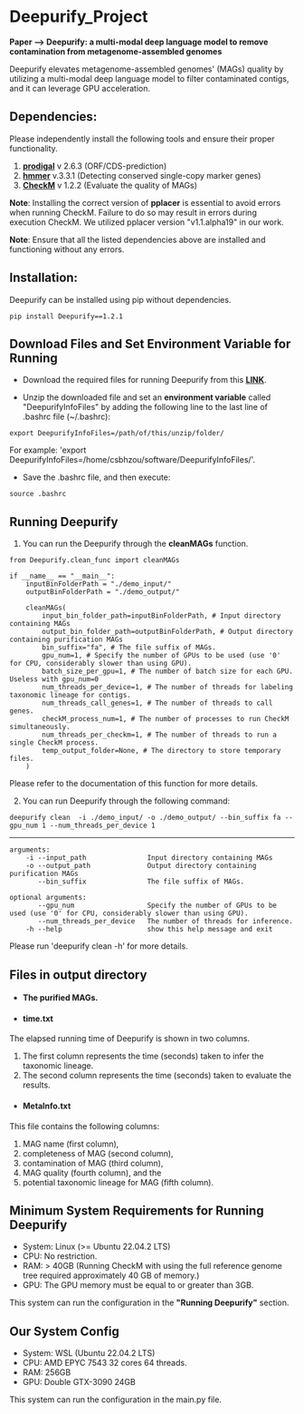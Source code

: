 # Deepurify_Project
  **Paper --> Deepurify: a multi-modal deep language model to remove contamination from metagenome-assembled genomes**
  
 Deepurify elevates metagenome-assembled genomes' (MAGs) quality by utilizing a multi-modal deep language model to filter contaminated contigs, and it can leverage GPU acceleration.


## Dependencies:
Please independently install the following tools and ensure their proper functionality.

1. **[prodigal](https://github.com/hyattpd/Prodigal/wiki/installation)** v 2.6.3 (ORF/CDS-prediction)
2. **[hmmer](http://hmmer.org/download.html)** v.3.3.1 (Detecting conserved single-copy marker genes)
3. **[CheckM](https://github.com/Ecogenomics/CheckM/wiki/)** v 1.2.2 (Evaluate the quality of MAGs)

**Note**: Installing the correct version of **pplacer** is essential to avoid errors when running CheckM. 
            Failure to do so may result in errors during execution CheckM. 
            We utilized pplacer version "v1.1.alpha19" in our work.

**Note**: Ensure that all the listed dependencies above are installed and functioning without any errors.


## Installation:
Deepurify can be installed using pip without dependencies. 
```
pip install Deepurify==1.2.1
```


## Download Files and Set Environment Variable for Running
- Download the required files for running Deepurify from this **[LINK](https://drive.google.com/file/d/1i-qNfxVmxDXymTuVoTPuNFSB6VdKIYjb/view?usp=sharing)**.

- Unzip the downloaded file and set an **environment variable** called "DeepurifyInfoFiles" by adding the following line to the last line of .bashrc file (~/.bashrc):
```
export DeepurifyInfoFiles=/path/of/this/unzip/folder/
```
For example: 'export DeepurifyInfoFiles=/home/csbhzou/software/DeepurifyInfoFiles/'.

- Save the .bashrc file, and then execute:
```
source .bashrc
```


## Running Deepurify
1.  You can run the Deepurify through the **cleanMAGs** function.
```
from Deepurify.clean_func import cleanMAGs

if __name__ == "__main__":
    inputBinFolderPath = "./demo_input/"
    outputBinFolderPath = "./demo_output/"
    
    cleanMAGs(
        input_bin_folder_path=inputBinFolderPath, # Input directory containing MAGs
        output_bin_folder_path=outputBinFolderPath, # Output directory containing purification MAGs
        bin_suffix="fa", # The file suffix of MAGs.
        gpu_num=1, # Specify the number of GPUs to be used (use '0' for CPU, considerably slower than using GPU).
        batch_size_per_gpu=1, # The number of batch size for each GPU. Useless with gpu_num=0
        num_threads_per_device=1, # The number of threads for labeling taxonomic lineage for contigs.
        num_threads_call_genes=1, # The number of threads to call genes.
        checkM_process_num=1, # The number of processes to run CheckM simultaneously.
        num_threads_per_checkm=1, # The number of threads to run a single CheckM process.
        temp_output_folder=None, # The directory to store temporary files.
    )

```
Please refer to the documentation of this function for more details.

2.  You can run Deepurify through the following command:
```
deepurify clean  -i ./demo_input/ -o ./demo_output/ --bin_suffix fa --gpu_num 1 --num_threads_per_device 1
```
----------------------------------------------------------------------------------------------------------------------------------------
```
arguments:
    -i --input_path               Input directory containing MAGs
    -o --output_path              Output directory containing purification MAGs
       --bin_suffix               The file suffix of MAGs.

optional arguments:
       --gpu_num                  Specify the number of GPUs to be used (use '0' for CPU, considerably slower than using GPU).
       --num_threads_per_device   The number of threads for inference.
    -h --help                     show this help message and exit
```
Please run 'deepurify clean -h' for more details.


## Files in output directory
- #### The purified MAGs.
- #### time.txt 
The elapsed running time of Deepurify is shown in two columns. 

1. The first column represents the time (seconds) taken to infer the taxonomic lineage.
2. The second column represents the time (seconds) taken to evaluate the results.

- #### MetaInfo.txt 
This file contains the following columns: 

1. MAG name (first column), 
2. completeness of MAG (second column), 
3. contamination of MAG (third column), 
4. MAG quality (fourth column), and the 
5. potential taxonomic lineage for MAG (fifth column).

## Minimum System Requirements for Running Deepurify
- System: Linux (>= Ubuntu 22.04.2 LTS)
- CPU: No restriction.
- RAM: > 40GB (Running CheckM with using the full reference genome tree required approximately 40 GB of memory.)
- GPU: The GPU memory must be equal to or greater than 3GB.

This system can run the configuration in the **"Running Deepurify"** section.


## Our System Config
- System: WSL (Ubuntu 22.04.2 LTS)
- CPU: AMD EPYC 7543 32 cores 64 threads.
- RAM: 256GB
- GPU: Double GTX-3090 24GB

This system can run the configuration in the main.py file.
